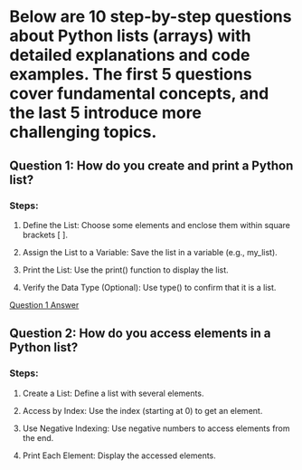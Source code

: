 # Below are 10 step-by-step questions about Python lists (arrays) with detailed explanations and code examples. The first 5 questions cover fundamental concepts, and the last 5 introduce more challenging topics.


## Question 1: How do you create and print a Python list?
### Steps:

1. Define the List: Choose some elements and enclose them within square brackets [ ].

2. Assign the List to a Variable: Save the list in a variable (e.g., my_list).

3. Print the List: Use the print() function to display the list.

4. Verify the Data Type (Optional): Use type() to confirm that it is a list.


[Question 1 Answer](hi.py)


## Question 2: How do you access elements in a Python list?
### Steps:

1. Create a List: Define a list with several elements.

2. Access by Index: Use the index (starting at 0) to get an element.

3. Use Negative Indexing: Use negative numbers to access elements from the end.

4. Print Each Element: Display the accessed elements.









<!-- ``` ctrl+shift+v -->